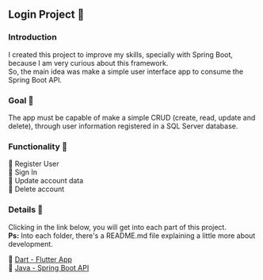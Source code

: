 ## Login Project :iphone:
### Introduction
I created this project to improve my skills, specially with Spring Boot, because I am very curious about this framework. <br />
So, the main idea was make a simple user interface app to consume the Spring Boot API.

### Goal :dart:
The app must be capable of make a simple CRUD (create, read, update and delete), through user information registered in a SQL Server database.

### Functionality :wrench:
:pushpin: Register User <br />
:pushpin: Sign In <br />
:pushpin: Update account data <br />
:pushpin: Delete account <br />

### Details :page_facing_up:
Clicking in the link below, you will get into each part of this project. <br />
**Ps:** Into each folder, there's a README.md file explaining a little more about development.

:link: [Dart - Flutter App](HenriqueSaKi/login_project_crud/app) <br />
:link: [Java - Spring Boot API](HenriqueSaKi/login_project_crud/microservice/login-project)
